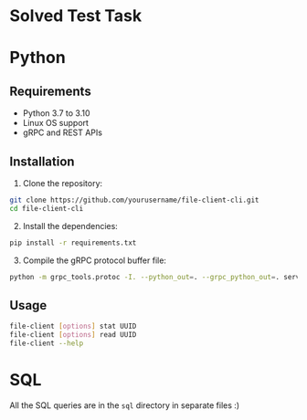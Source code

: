 # Solved Test Task

# Python

## Requirements

- Python 3.7 to 3.10
- Linux OS support
- gRPC and REST APIs

## Installation

1. Clone the repository:
```bash
git clone https://github.com/yourusername/file-client-cli.git
cd file-client-cli
```

2. Install the dependencies:
```bash
pip install -r requirements.txt
```

3. Compile the gRPC protocol buffer file:
```bash
python -m grpc_tools.protoc -I. --python_out=. --grpc_python_out=. service_file.proto
```

## Usage 
```bash
file-client [options] stat UUID
file-client [options] read UUID
file-client --help
```


# SQL

All the SQL queries are in the `sql` directory in separate files :)
